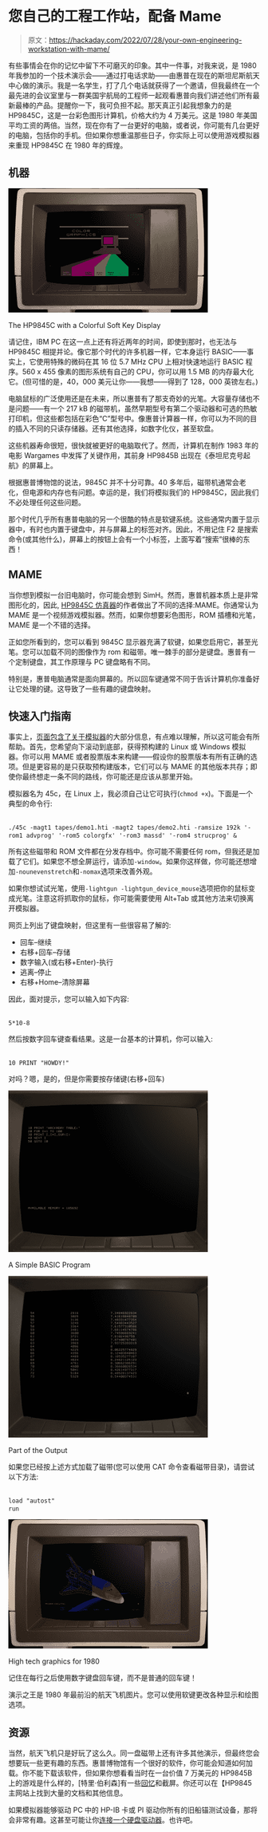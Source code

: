 # 您自己的工程工作站，配备 Mame

> 原文：<https://hackaday.com/2022/07/28/your-own-engineering-workstation-with-mame/>

有些事情会在你的记忆中留下不可磨灭的印象。其中一件事，对我来说，是 1980 年我参加的一个技术演示会——通过打电话求助——由惠普在现在的斯坦尼斯航天中心做的演示。我是一名学生，打了几个电话就获得了一个邀请，但我最终在一个最先进的会议室里与一群美国宇航局的工程师一起观看惠普向我们讲述他们所有最新最棒的产品。提醒你一下，我可负担不起。那天真正引起我想象力的是 HP9845C，这是一台彩色图形计算机，价格大约为 4 万美元。这是 1980 年美国平均工资的两倍。当然，现在你有了一台更好的电脑，或者说，你可能有几台更好的电脑，包括你的手机。但如果你想重温那些日子，你实际上可以使用游戏模拟器来重现 HP9845C 在 1980 年的辉煌。

## 机器

[![](img/eff18eb5472a507a5d6bde65dafcba4c.png)](https://hackaday.com/wp-content/uploads/2022/07/9845-2.png)

The HP9845C with a Colorful Soft Key Display

请记住，IBM PC 在这一点上还有将近两年的时间，即使到那时，也无法与 HP9845C 相提并论。像它那个时代的许多机器一样，它本身运行 BASIC——事实上，它使用特殊的微码在其 16 位 5.7 MHz CPU 上相对快速地运行 BASIC 程序。560 x 455 像素的图形系统有自己的 CPU，你可以用 1.5 MB 的内存最大化它。(但可惜的是，40，000 美元让你——我想——得到了 128，000 英镑左右。)

电脑鼠标的广泛使用还是在未来，所以惠普有了那支奇妙的光笔。大容量存储也不是问题——有一个 217 kB 的磁带机，虽然早期型号有第二个驱动器和可选的热敏打印机，但这些都包括在彩色“C”型号中。像惠普计算器一样，你可以为不同的目的插入不同的只读存储器。还有其他选择，如数字化仪，甚至软盘。

这些机器寿命很短，很快就被更好的电脑取代了。然而，计算机在制作 1983 年的电影 Wargames 中发挥了关键作用，其前身 HP9845B 出现在《泰坦尼克号起航》的屏幕上。

根据惠普博物馆的说法，9845C 并不十分可靠。40 多年后，磁带机通常会老化，但电源和内存也有问题。幸运的是，我们将模拟我们的 HP9845C，因此我们不必处理任何这些问题。

那个时代几乎所有惠普电脑的另一个很酷的特点是软键系统。这些通常内置于显示器中，有时也内置于键盘中，并与屏幕上的标签对齐。因此，不用记住 F2 是搜索命令(或其他什么)，屏幕上的按钮上会有一个小标签，上面写着“搜索”很棒的东西！

## MAME

当你想到模拟一台旧电脑时，你可能会想到 SimH。然而，惠普机器本质上是非常图形化的，因此, [HP9845C 仿真器](https://www.hp9845.net/9845/projects/emulator/)的作者做出了不同的选择:MAME。你通常认为 MAME 是一个视频游戏模拟器。然而，如果你想要彩色图形，ROM 插槽和光笔，MAME 是一个不错的选择。

正如您所看到的，您可以看到 9845C 显示器充满了软键，如果您启用它，甚至光笔。您可以加载不同的图像作为 rom 和磁带。唯一棘手的部分是键盘。惠普有一个定制键盘，其工作原理与 PC 键盘略有不同。

特别是，惠普电脑通常是面向屏幕的。所以回车键通常不同于告诉计算机你准备好让它处理的键。这导致了一些有趣的键盘映射。

## 快速入门指南

事实上，[页面包含了关于模拟器](https://www.hp9845.net/9845/projects/emulator/)的大部分信息，有点难以理解，所以这可能会有所帮助。首先，您希望向下滚动到底部，获得预构建的 Linux 或 Windows 模拟器。你可以用 MAME 或者股票版本来构建——假设你的股票版本有所有正确的选项。但是更容易的是只获取预构建版本，它们可以与 MAME 的其他版本共存；即使你最终想走一条不同的路线，你可能还是应该从那里开始。

模拟器名为 45c，在 Linux 上，我必须自己让它可执行(`chmod +x`)。下面是一个典型的命令行:

```

./45c -magt1 tapes/demo1.hti -magt2 tapes/demo2.hti -ramsize 192k '-rom1 advprog' '-rom5 colorgfx' '-rom3 massd' '-rom4 strucprog' &

```

所有这些磁带和 ROM 文件都在分发存档中。你可能不需要任何 rom，但我还是加载了它们。如果您不想全屏运行，请添加`-window`。如果你这样做，你可能还想增加`-nounevenstretch`和`-nomax`选项来改善外观。

如果你想试试光笔，使用`-lightgun -lightgun_device_mouse`选项把你的鼠标变成光笔。注意这将抓取你的鼠标，你可能需要使用 Alt+Tab 或其他方法来切换离开模拟器。

网页上列出了键盘映射，但这里有一些很容易了解的:

*   回车–继续
*   右移+回车–存储
*   数字输入(或右移+Enter)-执行
*   逃离–停止
*   右移+Home–清除屏幕

因此，面对提示，您可以输入如下内容:

```

5*10-8

```

然后按数字回车键查看结果。这是一台基本的计算机，你可以输入:

```

10 PRINT "HOWDY!"

```

对吗？嗯，是的，但是你需要按存储键(右移+回车)

[![](img/fe2bbe178b7ab7cc962616ed3d323122.png)](https://hackaday.com/2022/07/28/your-own-engineering-workstation-with-mame/9845-list/)

A Simple BASIC Program

[![](img/caac83eb14747f6918573c99c3590d3b.png)](https://hackaday.com/2022/07/28/your-own-engineering-workstation-with-mame/9845-run/)

Part of the Output

如果您已经按上述方式加载了磁带(您可以使用 CAT 命令查看磁带目录)，请尝试以下方法:

```

load "autost"
run

```

[![](img/5e0d163034690fcaf6f8a13bc0988159.png)](https://hackaday.com/wp-content/uploads/2022/07/9845-3.png)

High tech graphics for 1980

记住在每行之后使用数字键盘回车键，而不是普通的回车键！

演示之王是 1980 年最前沿的航天飞机图片。您可以使用软键更改各种显示和绘图选项。

## 资源

当然，航天飞机只是好玩了这么久。同一盘磁带上还有许多其他演示，但最终您会想要玩一些更有趣的东西。惠普博物馆有一个很好的软件，你可能会知道如何加载。你不能下载该软件，但如果你想看看当时在一台价值 7 万美元的 HP9845B 上的游戏是什么样的，[特里·伯利森]有一些[回忆](http://www.terryburlison.com/software/hp-9845-software)和截屏。你还可以在【HP9845 主网站上找到大量的文档和其他信息。

如果模拟器能够驱动 PC 中的 HP-IB 卡或 PI 驱动你所有的旧船锚测试设备，那将会非常有趣。这甚至可能让你[连接一个硬盘驱动器](https://hackaday.com/2015/06/20/imaging-and-emulating-an-hp-ib-disk-drive/)。也许吧。
